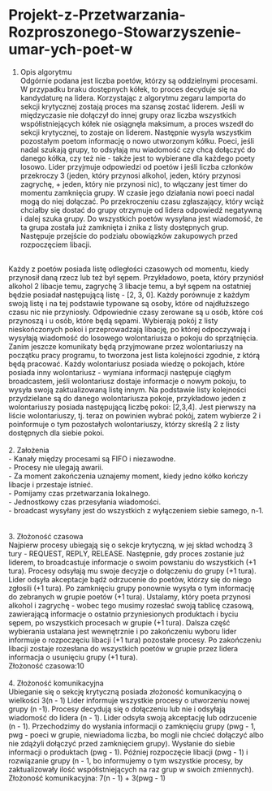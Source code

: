 # Projekt-z-Przetwarzania-Rozproszonego-Stowarzyszenie-umar-ych-poet-w
1. Opis algorytmu<br />
Odgórnie podana jest liczba poetów, którzy są oddzielnymi procesami. W przypadku
braku dostępnych kółek, to proces decyduje się na kandydaturę na lidera. Korzystając z
algorytmu zegaru lamporta do sekcji krytycznej zostają proces ma szansę zostać liderem.
Jeśli w międzyczasie nie dołączył do innej grupy oraz liczba wszystkich współistniejących
kółek nie osiągnęła maksimum, a proces wszedł do sekcji krytycznej, to zostaje on liderem.
Następnie wysyła wszystkim pozostałym poetom informację o nowo utworzonym kółku.
Poeci, jeśli nadal szukają grupy, to odsyłają mu wiadomość czy chcą dołączyć do danego
kółka, czy też nie - także jest to wybierane dla każdego poety losowo. Lider przyjmuje
odpowiedzi od poetów i jeśli liczba członków przekroczy 3 (jeden, który przynosi alkohol,
jeden, który przynosi zagrychę, + jeden, który nie przynosi nic), to włączany jest timer do
momentu zamknięcia grupy. W czasie jego działania nowi poeci nadal mogą do niej
dołączać. Po przekroczeniu czasu zgłaszający, który wciąż chciałby się dostać do grupy
otrzymuje od lidera odpowiedź negatywną i dalej szuka grupy. Do wszystkich poetów
wysyłana jest wiadomość, że ta grupa została już zamknięta i znika z listy dostępnych grup.
Następuje przejście do podziału obowiązków zakupowych przed rozpoczęciem libacji.
<br />
Każdy z poetów posiada listę odległości czasowych od momentu, kiedy przynosił
daną rzecz lub też był sępem. Przykładowo, poeta, który przyniósł alkohol 2 libacje temu,
zagrychę 3 libacje temu, a był sępem na ostatniej będzie posiadał następującą listę - [2, 3,
0]. Każdy porównuje z każdym swoją listę i na tej podstawie typowane są osoby, które od
najdłuższego czasu nic nie przyniosły. Odpowiednie czasy zerowane są u osób, które coś
przynoszą i u osób, które będą sępami. Wybierają pokój z listy nieskończonych pokoi i
przeprowadzają libację, po której odpoczywają i wysyłają wiadomość do losowego
wolontariusza o pokoju do sprzątnięcia.
<br />
Zanim jeszcze komunikaty będą przyjmowane przez wolontariuszy na początku
pracy programu, to tworzona jest lista kolejności zgodnie, z którą będą pracować. Każdy
wolontariusz posiada wiedzę o pokojach, które posiada inny wolontariusz - wymiana
informacji następuje ciągłym broadcastem, jeśli wolontariusz dostaje informacje o nowym
pokoju, to wysyła swoją zaktualizowaną listę innym. Na podstawie listy kolejności
przydzielane są do danego wolontariusza pokoje, przykładowo jeden z wolontariuszy
posiada następującą liczbę pokoi: [2,3,4]. Jest pierwszy na liście wolontariuszy, tj. teraz on
powinien wybrać pokój, zatem wybierze 2 i poinformuje o tym pozostałych wolontariuszy,
którzy skreślą 2 z listy dostępnych dla siebie pokoi.
<br />
<br />
2. Założenia <br />
- Kanały między procesami są FIFO i niezawodne.<br />
- Procesy nie ulegają awarii.<br />
- Za moment zakończenia uznajemy moment, kiedy jedno kółko kończy libacje i
przestaje istnieć.<br />
- Pomijamy czas przetwarzania lokalnego.<br />
- Jednostkowy czas przesyłania wiadomości.<br />
- broadcast wysyłany jest do wszystkich z wyłączeniem siebie samego, n-1.<br />
<br />
<br />
3. Złożoność czasowa <br />
Najpierw procesy ubiegają się o sekcje krytyczną, w jej skład wchodzą 3 tury - REQUEST,
REPLY, RELEASE. Następnie, gdy proces zostanie już liderem, to broadcastuje informacje o
swoim powstaniu do wszystkich (+1 tura). Procesy odsyłają mu swoje decyzje o dołączeniu
do grupy (+1 tura). Lider odsyła akceptacje bądź odrzucenie do poetów, którzy się do niego
zgłosili (+1 tura). Po zamknięciu grupy ponownie wysyła o tym informację do zebranych w
grupie poetów (+1 tura). Ustalamy, który poeta przynosi alkohol i zagrychę - wobec tego
musimy rozesłać swoją tablicę czasową, zawierającą informacje o ostatnio przyniesionych
produktach i byciu sępem, po wszystkich procesach w grupie (+1 tura). Dalsza część
wybierania ustalana jest wewnętrznie i po zakończeniu wyboru lider informuje o rozpoczęciu
libacji (+1 tura) pozostałe procesy. Po zakończeniu libacji zostaje rozesłana do wszystkich
poetów w grupie przez lidera informacja o usunięciu grupy (+1 tura).<br />
Złożoność czasowa:10
<br />
<br />
4. Złożoność komunikacyjna <br />
Ubieganie się o sekcję krytyczną posiada złożoność komunikacyjną o wielkości 3(n - 1) Lider
informuje wszystkie procesy o utworzeniu nowej grupy (n -1). Procesy decydują się o
dołączeniu lub nie i odsyłają wiadomość do lidera (n - 1). Lider odsyła swoją akceptację lub
odrzucenie (n - 1). Przechodzimy do wysłania informacji o zamknięciu grupy (pwg - 1, pwg -
poeci w grupie, niewiadoma liczba, bo mogli nie chcieć dołączyć albo nie zdążyli dołączyć
przed zamknięciem grupy). Wysłanie do siebie informacji o produktach (pwg - 1). Później
rozpoczęcie libacji (pwg - 1) i rozwiązanie grupy (n - 1, bo informujemy o tym wszystkie
procesy, by zaktualizowały ilość współistniejących na raz grup w swoich zmiennych).<br />
Złożoność komunikacyjna: 7(n - 1) + 3(pwg - 1)
